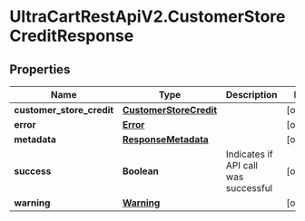 # UltraCartRestApiV2.CustomerStoreCreditResponse

## Properties
Name | Type | Description | Notes
------------ | ------------- | ------------- | -------------
**customer_store_credit** | [**CustomerStoreCredit**](CustomerStoreCredit.md) |  | [optional] 
**error** | [**Error**](Error.md) |  | [optional] 
**metadata** | [**ResponseMetadata**](ResponseMetadata.md) |  | [optional] 
**success** | **Boolean** | Indicates if API call was successful | [optional] 
**warning** | [**Warning**](Warning.md) |  | [optional] 


